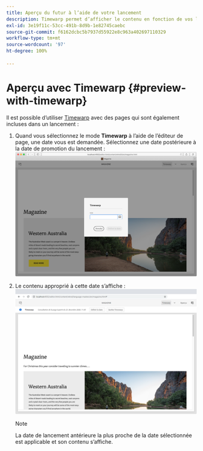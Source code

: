 ```yaml
---
title: Aperçu du futur à l’aide de votre lancement
description: Timewarp permet d’afficher le contenu en fonction de vos lancements.
exl-id: 3e19f11c-53cc-491b-8d9b-1e82745caebc
source-git-commit: f6162dcbc5b7937d55922e8c963a402697110329
workflow-type: tm+mt
source-wordcount: '97'
ht-degree: 100%

---
```


# Aperçu avec Timewarp {#preview-with-timewarp}

Il est possible d’utiliser [Timewarp](/help/sites-cloud/authoring/sites-console/page-versions.md#timewarp) avec des pages qui sont également incluses dans un lancement :

1. Quand vous sélectionnez le mode **Timewarp** à l’aide de l’éditeur de page, une date vous est demandée. Sélectionnez une date postérieure à la date de promotion du lancement :
   ![Navigation dans le lancement à partir de l’éditeur de page](/help/sites-cloud/authoring/assets/launches-timewarp-01.png)

1. Le contenu approprié à cette date s’affiche :
   ![Navigation dans le lancement à partir de l’éditeur de page](/help/sites-cloud/authoring/assets/launches-timewarp-02.png)

   >[!NOTE]
   >
   >La date de lancement antérieure la plus proche de la date sélectionnée est applicable et son contenu s’affiche.
